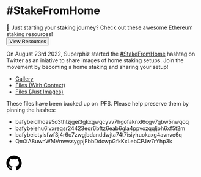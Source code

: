 <meta name="viewport" content="width=device-width,initial-scale=1">
<link rel="stylesheet" href="https://etheralpha.github.io/readme-themes/deep-blue.css">


# #StakeFromHome

<callout>
🥩 Just starting your staking journey? Check out these awesome Ethereum staking resources!<br>
<button onclick="window.location.href='https://hackmd.io/@jyeAs_6oRjeDk2Mx5CZyBw/awesome-ethereum-staking'">View Resources</button>
</callout>

On August 23rd 2022, Superphiz started the [#StakeFromHome](https://twitter.com/search?q=stakefromhome&src=recent_search_click&f=image) hashtag on Twitter as an iniative to share images of home staking setups. Join the movement by becoming a home staking and sharing your setup!

- [Gallery](https://bafybeidlhoas5o3thlzjgei3gkxgwgcyvv7hgofaknxl6cgv7gbw5nwqoq.ipfs.nftstorage.link/)
- [Files (With Context)](https://bafybeiehu6lvxreqsr24423eqr6bftz6eab6gla4ppvozqqljph6xf5t2m.ipfs.nftstorage.link/)
- [Files (Just Images)](https://bafybeictylsfwf3j4r6c7zwgjbdanddwjta74t7isiyhuokaxg4avnve6q.ipfs.nftstorage.link/)

These files have been backed up on IPFS. Please help preserve them by pinning the hashes:

- bafybeidlhoas5o3thlzjgei3gkxgwgcyvv7hgofaknxl6cgv7gbw5nwqoq
- bafybeiehu6lvxreqsr24423eqr6bftz6eab6gla4ppvozqqljph6xf5t2m
- bafybeictylsfwf3j4r6c7zwgjbdanddwjta74t7isiyhuokaxg4avnve6q
- QmXA8uwnWMVmwssygpjFbbDdcwpGfkKxLebCPJw7rYhp3k



##



<a id="github-link" href="https://github.com/etheralpha/stakefromhome-com/" target="_blank">
  <svg height="40" width="40" aria-hidden="true" viewBox="0 0 16 16" version="1.1" width="32" data-view-component="true" class="octicon octicon-mark-github v-align-middle">
      <path fill-rule="evenodd" d="M8 0C3.58 0 0 3.58 0 8c0 3.54 2.29 6.53 5.47 7.59.4.07.55-.17.55-.38 0-.19-.01-.82-.01-1.49-2.01.37-2.53-.49-2.69-.94-.09-.23-.48-.94-.82-1.13-.28-.15-.68-.52-.01-.53.63-.01 1.08.58 1.23.82.72 1.21 1.87.87 2.33.66.07-.52.28-.87.51-1.07-1.78-.2-3.64-.89-3.64-3.95 0-.87.31-1.59.82-2.15-.08-.2-.36-1.02.08-2.12 0 0 .67-.21 2.2.82.64-.18 1.32-.27 2-.27.68 0 1.36.09 2 .27 1.53-1.04 2.2-.82 2.2-.82.44 1.1.16 1.92.08 2.12.51.56.82 1.27.82 2.15 0 3.07-1.87 3.75-3.65 3.95.29.25.54.73.54 1.48 0 1.07-.01 1.93-.01 2.2 0 .21.15.46.55.38A8.013 8.013 0 0016 8c0-4.42-3.58-8-8-8z"></path>
  </svg>
</a>


<style>
callout {
  width: calc(100% - 2rem);
}
</style>
